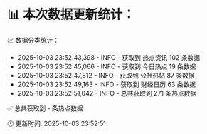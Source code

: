 📊 本次数据更新统计：
==========================

📈 数据分类统计：
- 2025-10-03 23:52:43,398 - INFO - 获取到 热点资讯 102 条数据
- 2025-10-03 23:52:45,066 - INFO - 获取到 今日热点 19 条数据
- 2025-10-03 23:52:47,812 - INFO - 获取到 公社热帖 87 条数据
- 2025-10-03 23:52:49,163 - INFO - 获取到 财经日历 63 条数据
- 2025-10-03 23:52:51,042 - INFO - 总共获取到 271 条热点数据

✅ 总共获取到 - 条热点数据

🕐 更新时间: 2025-10-03 23:52:51
